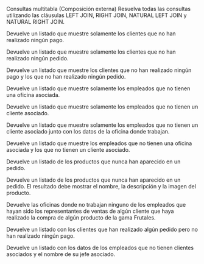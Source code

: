 Consultas multitabla (Composición externa)
Resuelva todas las consultas utilizando las cláusulas LEFT JOIN, RIGHT JOIN, NATURAL LEFT JOIN y NATURAL RIGHT JOIN.

Devuelve un listado que muestre solamente los clientes que no han realizado ningún pago.

Devuelve un listado que muestre solamente los clientes que no han realizado ningún pedido.

Devuelve un listado que muestre los clientes que no han realizado ningún pago y los que no han realizado ningún pedido.

Devuelve un listado que muestre solamente los empleados que no tienen una oficina asociada.

Devuelve un listado que muestre solamente los empleados que no tienen un cliente asociado.

Devuelve un listado que muestre solamente los empleados que no tienen un cliente asociado junto con los datos de la oficina donde trabajan.

Devuelve un listado que muestre los empleados que no tienen una oficina asociada y los que no tienen un cliente asociado.

Devuelve un listado de los productos que nunca han aparecido en un pedido.

Devuelve un listado de los productos que nunca han aparecido en un pedido. El resultado debe mostrar el nombre, la descripción y la imagen del producto.

Devuelve las oficinas donde no trabajan ninguno de los empleados que hayan sido los representantes de ventas de algún cliente que haya realizado la compra de algún producto de la gama Frutales.

Devuelve un listado con los clientes que han realizado algún pedido pero no han realizado ningún pago.

Devuelve un listado con los datos de los empleados que no tienen clientes asociados y el nombre de su jefe asociado.
